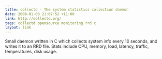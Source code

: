 ```yaml
---
title: collectd - The system statistics collection daemon
date: 2008-01-03 21:07:52 +11:00
link: http://collectd.org/
tags: collectd opensource monitoring rrd c
layout: link
---
```

Small daemon written in C which collects system info every 10 seconds, and writes it to an RRD file. Stats include CPU, memory, load, latency, traffic, temperatures, disk usage.
